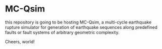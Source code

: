 # MC-Qsim
this repository is going to be hosting MC-Qsim, a multi-cycle earthquake rupture simulator for generation of earthquake sequences along predefined faults or fault systems of arbitrary geometric complexity.

Cheers, world!
